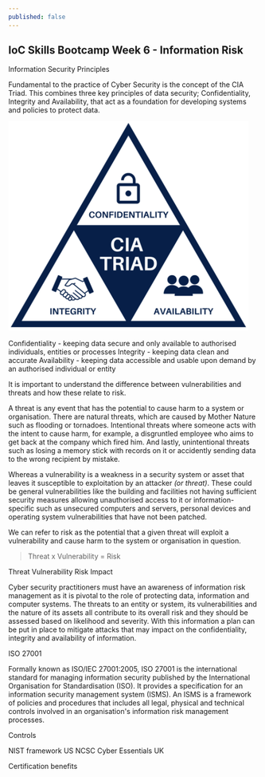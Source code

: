 ```yaml
---
published: false
---
```


## IoC Skills Bootcamp Week 6 - Information Risk

Information Security Principles

Fundamental to the practice of Cyber Security is the concept of the CIA Triad. This combines three key principles of data security; Confidentiality, Integrity and Availability, that act as a foundation for developing systems and policies to protect data.

![CIA](/docs/assets/CIATriad.PNG)

Confidentiality - keeping data secure and only available to authorised individuals, entities or processes
Integrity - keeping data clean and accurate
Availability - keeping data accessible and usable upon demand by an authorised individual or entity

It is important to understand the difference between vulnerabilities and threats and how these relate to risk. 

A threat is any event that has the potential to cause harm to a system or organisation. There are natural threats, which are caused by Mother Nature such as flooding or tornadoes. Intentional threats where someone acts with the intent to cause harm, for example, a disgruntled employee who aims to get back at the company which fired him. And lastly, unintentional threats such as losing a memory stick with records on it or accidently sending data to the wrong recipient by mistake.

Whereas a vulnerability is a weakness in a security system or asset that leaves it susceptible to exploitation by an attacker _(or threat)_. These could be general vulnerabilities like the building and facilities not having sufficient security measures allowing unauthorised access to it or information-specific such as unsecured computers and servers, personal devices and operating system vulnerabilities that have not been patched. 

We can refer to risk as the potential that a given threat will exploit a vulnerability and cause harm to the system or organisation in question.

> Threat x Vulnerability = Risk

Threat
Vulnerability
Risk
Impact

Cyber security practitioners must have an awareness of information risk management as it is pivotal to the role of protecting data, information and computer systems. The threats to an entity or system, its vulnerabilities and the nature of its assets all contribute to its overall risk and they should be assessed based on likelihood and severity. With this information a plan can be put in place to mitigate attacks that may impact on the confidentiality, integrity and availability of information.

ISO 27001

Formally known as ISO/IEC 27001:2005, ISO 27001 is the international standard for managing information security published by the International Organisation for Standardisation (ISO). It provides a specification for an information security management system (ISMS). An ISMS is a framework of policies and procedures that includes all legal, physical and technical controls involved in an organisation's information risk management processes.

Controls

NIST framework US
NCSC Cyber Essentials UK

Certification benefits
